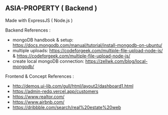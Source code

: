 ## ASIA-PROPERTY ( Backend )

Made with ExpressJS ( Node.js )

Backend References :

- mongoDB handbook & setup: https://docs.mongodb.com/manual/tutorial/install-mongodb-on-ubuntu/
- multiple uploads: https://codeforgeek.com/multiple-file-upload-node-js/ & https://codeforgeek.com/multiple-file-upload-node-js/
- create local mongoDB connection: https://zellwk.com/blog/local-mongodb/

Frontend & Concept References :

- http://demos.ui-lib.com/gull/html/layout2/dashboard1.html
- https://admin-redq.vercel.app/customers
- https://www.realtor.com/
- https://www.airbnb.com/
- https://dribbble.com/search/real%20estate%20web
